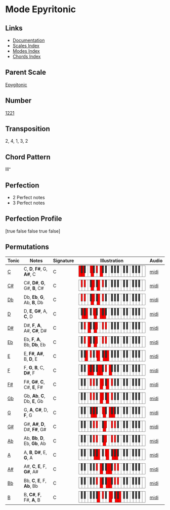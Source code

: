# Mode Epyritonic

## Links

- [Documentation](README.md)
- [Scales Index](Scales.md)
- [Modes Index](Modes.md)
- [Chords Index](Chords.md)

## Parent Scale

[Epygitonic](ScaleEpygitonic.md)

## Number

[1221](https://ianring.com/musictheory/scales/1221)

## Transposition

2, 4, 1, 3, 2

## Chord Pattern

III⁺

## Perfection

- 2 Perfect notes
- 3 Perfect notes

## Perfection Profile

[true false false true false]

## Permutations

| Tonic | Notes | Signature | Illustration | Audio |
|-------|-------|-----------|--------------|-------|
| [C](ModeCNaturalEpyritonic.md) | C, **D**, **F#**, G, **A#**, C | C | ![CNaturalEpyritonic](ModeCNaturalEpyritonic.png) | [midi](https://github.com/edipermadi/music/blob/main/docs/ModeCNaturalEpyritonic.mid?raw=true) |
| [C#](ModeCSharpEpyritonic.md) | C#, **D#**, **G**, G#, **B**, C# | C | ![CSharpEpyritonic](ModeCSharpEpyritonic.png) | [midi](https://github.com/edipermadi/music/blob/main/docs/ModeCSharpEpyritonic.mid?raw=true) |
| [Db](ModeDFlatEpyritonic.md) | Db, **Eb**, **G**, Ab, **B**, Db | C | ![DFlatEpyritonic](ModeDFlatEpyritonic.png) | [midi](https://github.com/edipermadi/music/blob/main/docs/ModeDFlatEpyritonic.mid?raw=true) |
| [D](ModeDNaturalEpyritonic.md) | D, **E**, **G#**, A, **C**, D | C | ![DNaturalEpyritonic](ModeDNaturalEpyritonic.png) | [midi](https://github.com/edipermadi/music/blob/main/docs/ModeDNaturalEpyritonic.mid?raw=true) |
| [D#](ModeDSharpEpyritonic.md) | D#, **F**, **A**, A#, **C#**, D# | C | ![DSharpEpyritonic](ModeDSharpEpyritonic.png) | [midi](https://github.com/edipermadi/music/blob/main/docs/ModeDSharpEpyritonic.mid?raw=true) |
| [Eb](ModeEFlatEpyritonic.md) | Eb, **F**, **A**, Bb, **Db**, Eb | C | ![EFlatEpyritonic](ModeEFlatEpyritonic.png) | [midi](https://github.com/edipermadi/music/blob/main/docs/ModeEFlatEpyritonic.mid?raw=true) |
| [E](ModeENaturalEpyritonic.md) | E, **F#**, **A#**, B, **D**, E | C | ![ENaturalEpyritonic](ModeENaturalEpyritonic.png) | [midi](https://github.com/edipermadi/music/blob/main/docs/ModeENaturalEpyritonic.mid?raw=true) |
| [F](ModeFNaturalEpyritonic.md) | F, **G**, **B**, C, **D#**, F | C | ![FNaturalEpyritonic](ModeFNaturalEpyritonic.png) | [midi](https://github.com/edipermadi/music/blob/main/docs/ModeFNaturalEpyritonic.mid?raw=true) |
| [F#](ModeFSharpEpyritonic.md) | F#, **G#**, **C**, C#, **E**, F# | C | ![FSharpEpyritonic](ModeFSharpEpyritonic.png) | [midi](https://github.com/edipermadi/music/blob/main/docs/ModeFSharpEpyritonic.mid?raw=true) |
| [Gb](ModeGFlatEpyritonic.md) | Gb, **Ab**, **C**, Db, **E**, Gb | C | ![GFlatEpyritonic](ModeGFlatEpyritonic.png) | [midi](https://github.com/edipermadi/music/blob/main/docs/ModeGFlatEpyritonic.mid?raw=true) |
| [G](ModeGNaturalEpyritonic.md) | G, **A**, **C#**, D, **F**, G | C | ![GNaturalEpyritonic](ModeGNaturalEpyritonic.png) | [midi](https://github.com/edipermadi/music/blob/main/docs/ModeGNaturalEpyritonic.mid?raw=true) |
| [G#](ModeGSharpEpyritonic.md) | G#, **A#**, **D**, D#, **F#**, G# | C | ![GSharpEpyritonic](ModeGSharpEpyritonic.png) | [midi](https://github.com/edipermadi/music/blob/main/docs/ModeGSharpEpyritonic.mid?raw=true) |
| [Ab](ModeAFlatEpyritonic.md) | Ab, **Bb**, **D**, Eb, **Gb**, Ab | C | ![AFlatEpyritonic](ModeAFlatEpyritonic.png) | [midi](https://github.com/edipermadi/music/blob/main/docs/ModeAFlatEpyritonic.mid?raw=true) |
| [A](ModeANaturalEpyritonic.md) | A, **B**, **D#**, E, **G**, A | C | ![ANaturalEpyritonic](ModeANaturalEpyritonic.png) | [midi](https://github.com/edipermadi/music/blob/main/docs/ModeANaturalEpyritonic.mid?raw=true) |
| [A#](ModeASharpEpyritonic.md) | A#, **C**, **E**, F, **G#**, A# | C | ![ASharpEpyritonic](ModeASharpEpyritonic.png) | [midi](https://github.com/edipermadi/music/blob/main/docs/ModeASharpEpyritonic.mid?raw=true) |
| [Bb](ModeBFlatEpyritonic.md) | Bb, **C**, **E**, F, **Ab**, Bb | C | ![BFlatEpyritonic](ModeBFlatEpyritonic.png) | [midi](https://github.com/edipermadi/music/blob/main/docs/ModeBFlatEpyritonic.mid?raw=true) |
| [B](ModeBNaturalEpyritonic.md) | B, **C#**, **F**, F#, **A**, B | C | ![BNaturalEpyritonic](ModeBNaturalEpyritonic.png) | [midi](https://github.com/edipermadi/music/blob/main/docs/ModeBNaturalEpyritonic.mid?raw=true) |
